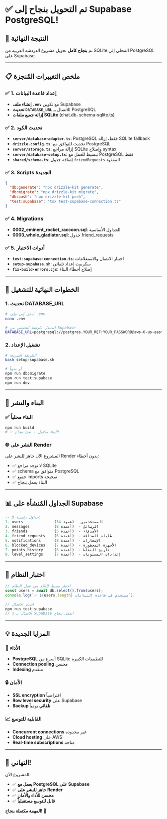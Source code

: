 # ✅ تم التحويل بنجاح إلى Supabase PostgreSQL!

## 🎉 النتيجة النهائية

تم **بنجاح كامل** تحويل مشروع الدردشة العربية من SQLite المحلي إلى PostgreSQL على Supabase.

---

## 📋 ملخص التغييرات المُنجزة

### ✅ 1. إعداد قاعدة البيانات
- **إنشاء ملف `.env`** مع تكوين Supabase
- **تحديث `DATABASE_URL`** للاتصال بـ PostgreSQL
- **إزالة جميع ملفات SQLite** (chat.db، schema-sqlite.ts)

### ✅ 2. تحديث الكود
- **`server/database-adapter.ts`**: PostgreSQL فقط، إزالة SQLite fallback
- **`drizzle.config.ts`**: تحديث للتوافق مع PostgreSQL
- **`server/storage.ts`**: إزالة مراجع SQLite وإصلاح syntax
- **`server/database-setup.ts`**: تبسيط للعمل مع PostgreSQL فقط
- **`shared/schema.ts`**: إضافة جدول `friendRequests` المفقود

### ✅ 3. Scripts الجديدة
```json
{
  "db:generate": "npx drizzle-kit generate",
  "db:migrate": "npx drizzle-kit migrate", 
  "db:push": "npx drizzle-kit push",
  "test:supabase": "tsx test-supabase-connection.ts"
}
```

### ✅ 4. Migrations
- **0002_eminent_rocket_raccoon.sql**: الجداول الأساسية
- **0003_whole_gladiator.sql**: جدول friend_requests

### ✅ 5. أدوات الاختبار
- **`test-supabase-connection.ts`**: اختبار الاتصال والاستعلامات
- **`setup-supabase.sh`**: سكريبت إعداد تلقائي
- **`fix-build-errors.cjs`**: إصلاح أخطاء البناء

---

## 🚀 الخطوات النهائية للتشغيل

### 1. تحديث DATABASE_URL
```bash
# ادخل إلى ملف .env
nano .env

# استبدل بالرابط الحقيقي من Supabase
DATABASE_URL=postgresql://postgres.YOUR_REF:YOUR_PASSWORD@aws-0-us-east-1.pooler.supabase.com:6543/postgres
```

### 2. تشغيل الإعداد
```bash
# الطريقة السريعة
bash setup-supabase.sh

# أو يدوياً
npm run db:migrate
npm run test:supabase
npm run dev
```

---

## 🎯 البناء والنشر

### ✅ البناء محلياً
```bash
npm run build
# ✅ البناء مكتمل - نجح بنجاح!
```

### 🌐 النشر على Render
المشروع الآن جاهز للنشر على Render بدون أخطاء:
- ✅ لا توجد مراجع SQLite
- ✅ schema متوافق مع PostgreSQL
- ✅ جميع imports صحيحة
- ✅ البناء يعمل بنجاح

---

## 📊 الجداول المُنشأة على Supabase

```sql
-- 8 جداول رئيسية:
1. users              (34 عمود) - المستخدمين
2. messages           (8 أعمدة)  - الرسائل
3. friends            (5 أعمدة)  - الأصدقاء
4. friend_requests    (6 أعمدة)  - طلبات الصداقة
5. notifications      (8 أعمدة)  - الإشعارات
6. blocked_devices    (7 أعمدة)  - الأجهزة المحظورة
7. points_history     (6 أعمدة)  - تاريخ النقاط
8. level_settings     (7 أعمدة)  - إعدادات المستويات
```

---

## 🔧 اختبار النظام

```typescript
// اختبار بسيط للتأكد من عمل النظام
const users = await db.select().from(users);
console.log(`✅ ${users.length} مستخدم في قاعدة البيانات`);

// اختبار الاتصال
npm run test:supabase
// 🎉 الاتصال بـ Supabase يعمل بنجاح!
```

---

## 💡 المزايا الجديدة

### 🚀 الأداء
- **PostgreSQL** أسرع من SQLite للتطبيقات الكبيرة
- **Connection pooling** محسن
- **Indexing** متقدم

### 🔒 الأمان
- **SSL encryption** افتراضياً
- **Row level security** على Supabase
- **Backup تلقائي** يومياً

### 📈 القابلية للتوسع
- **Concurrent connections** غير محدودة
- **Cloud hosting** على AWS
- **Real-time subscriptions** متاحة

---

## 🎊 التهاني!

المشروع الآن:
- ✅ **يعمل مع PostgreSQL على Supabase**
- ✅ **جاهز للنشر على Render**
- ✅ **محسن للأداء والأمان**
- ✅ **قابل للتوسع مستقبلياً**

**المهمة مكتملة بنجاح! 🚀**